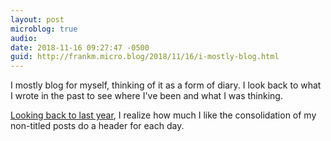 ```yaml
---
layout: post
microblog: true
audio: 
date: 2018-11-16 09:27:47 -0500
guid: http://frankm.micro.blog/2018/11/16/i-mostly-blog.html
---
```

I mostly blog for myself, thinking of it as a form of diary. I look back to what I wrote in the past to see where I've been and what I was thinking. 

[Looking back to last year](http://writing.frankmcpherson.org/2017/11/), I realize how much I like the consolidation of my non-titled posts do a header for each day. 
